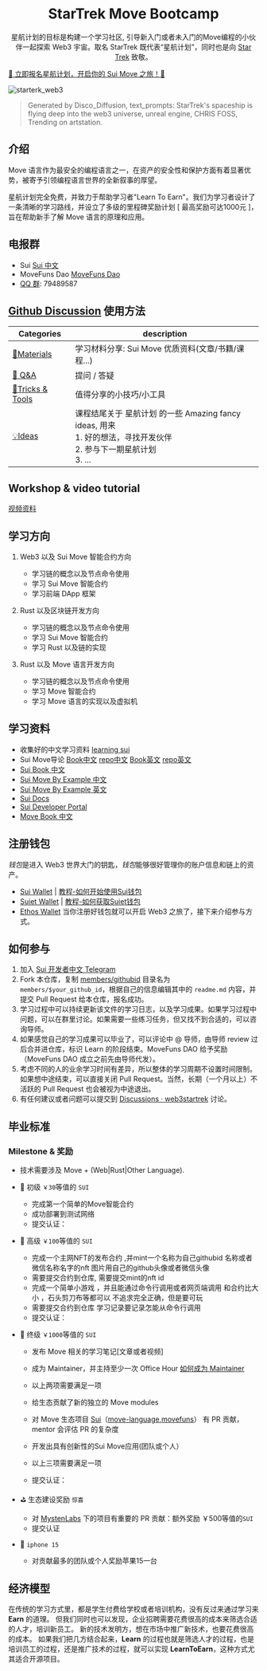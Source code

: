 <div align="center">
  <h1>StarTrek Move Bootcamp</h1>

 <p> 星航计划的目标是构建一个学习社区, 引导新入门或者未入门的Move编程的小伙伴一起探索 Web3 宇宙。取名 StarTrek 既代表“星航计划”，同时也是向 <a href="https://en.wikipedia.org/wiki/Star_Trek">Star Trek<a> 致敬。</p>
</div>

[🚀 立即报名星航计划，开启你的 Sui Move 之旅！🚀](https://forms.gle/QPA4BbeiBtKhzLP38)

![starterk_web3](https://raw.githubusercontent.com/movefuns/web3startrek/main/cover/starterk_web3.png)

> Generated by Disco_Diffusion, text_prompts:  StarTrek's spaceship is flying deep into the web3 universe, unreal engine, CHRIS FOSS, Trending on artstation.

## 介绍

Move 语言作为最安全的编程语言之一，在资产的安全性和保护方面有着显著优势，被寄予引领编程语言世界的全新叙事的厚望。



星航计划完全免费，并致力于帮助学习者"Learn To Earn"。我们为学习者设计了一条清晰的学习路线，并设立了多级的里程碑奖励计划 [ 最高奖励可达1000元 ]，旨在帮助新手了解 Move 语言的原理和应用。

## 电报群
- Sui [Sui 中文](https://t.me/sui_dev_cn)
- MoveFuns Dao [MoveFuns Dao](https://t.me/movefunsdao)
- [QQ 群](https://qm.qq.com/q/ULBeaQ9ws0): 79489587

## [Github Discussion](https://github.com/movefuns/SuiStartrek/discussions) 使用方法

| Categories                                                   | description                                                  |
| ------------------------------------------------------------ | ------------------------------------------------------------ |
| [🍪Materials](https://github.com/movefuns/SuiStartrek/discussions/categories/materials) | 学习材料分享:  Sui Move 优质资料(文章/书籍/课程...)    |
| [🙏 Q&A](https://github.com/movefuns/SuiStartrek/discussions/categories/q-a) | 提问 / 答疑                                                  |
| [🔧Tricks & Tools](https://github.com/movefuns/SuiStartrek/discussions/categories/tricks-tools) | 值得分享的小技巧/小工具<br /> |
| [💡Ideas](https://github.com/movefuns/SuiStartrek/discussions/categories/ideas) | 课程结尾关于 星航计划 的一些 Amazing fancy ideas, 用来<br />1. 好的想法，寻找开发伙伴 <br />2. 参与下一期星航计划 <br />3. ... |

## Workshop & video tutorial

[视频资料](https://github.com/movefuns/SuiStartrek/blob/main/video.md)

## 学习方向

1. Web3 以及 Sui Move 智能合约方向

    - 学习链的概念以及节点命令使用
    - 学习 Sui Move 智能合约
    - 学习前端 DApp 框架

2. Rust 以及区块链开发方向

    - 学习链的概念以及节点命令使用
    - 学习 Sui Move 智能合约
    - 学习 Rust 以及链的实现

3. Rust 以及 Move 语言开发方向

    - 学习链的概念以及节点命令使用
    - 学习 Move 智能合约
    - 学习 Move 语言的实现以及虚拟机

## 学习资料

- 收集好的中文学习资料 [learning sui](https://github.com/movefuns/learning-sui)
- Sui Move导论 [Book中文](https://intro-zh.sui-book.com/) [repo中文](https://github.com/RandyPen/sui-move-intro-course-zh)
  [Book英文](https://intro.sui-book.com/) [repo英文](https://github.com/sui-foundation/sui-move-intro-course)
- [Sui Book 中文](https://sui-book.com/)
- [Sui Move By Example 中文](https://examples.sui-book.com)
- [Sui Move By Example 英文](https://examples.sui.io/)
- [Sui Docs](https://docs.sui.io/build)
- [Sui Developer Portal](https://sui.io/developers)
- [Move Book 中文](https://move-book.com/cn/)

## 注册钱包

*钱包*是进入 Web3 世界大门的钥匙，*钱包*能够很好管理你的账户信息和链上的资产。

- [Sui Wallet](https://chrome.google.com/webstore/detail/opcgpfmipidbgpenhmajoajpbobppdil)  |    [教程-如何开始使用Sui钱包](https://mp.weixin.qq.com/s/-_hCFUO-62hv9amPzmJdeg)
- [Suiet Wallet](https://chrome.google.com/webstore/detail/suiet-sui-wallet/khpkpbbcccdmmclmpigdgddabeilkdpd)   |  [教程-如何获取Suiet钱包](https://suiet.app/blog/what-is-suiet-sui-wallet-how-to-use-sui-wallet)
- [Ethos Wallet](https://ethoswallet.xyz/)
当你注册好钱包就可以开启 Web3 之旅了，接下来介绍参与方式。

## 如何参与

1. 加入 [Sui 开发者中文 Telegram](https://t.me/sui_dev_cn)
2. Fork 本仓库，复制 [members/githubid](./members/githubid) 目录名为 `members/$your_github_id`，根据自己的信息编辑其中的 `readme.md` 内容，并提交 Pull Request 给本仓库，报名成功。
3. 学习过程中可以持续更新该文件的学习日志，以及学习成果。如果学习过程中问题，可以在群里讨论。如果需要一些练习任务，但又找不到合适的，可以咨询导师。
4. 如果感觉自己的学习成果可以毕业了，可以评论中 @ 导师，由导师 review 过后合并进仓库，标识 Learn 的阶段结束。MoveFuns DAO 给予奖励（MoveFuns DAO 成立之前先由导师代发）。
5. 考虑不同的人的业余学习时间有差异，所以整体的学习周期不设置时间限制。如果想中途结束，可以直接关闭 Pull Request。当然，长期（一个月以上）不活跃的 Pull Request 也会被视为中途退出。
6. 有任何建议或者问题可以提交到 [Discussions · web3startrek](https://github.com/movefuns/web3startrek/discussions) 讨论。

## 毕业标准

### Milestone & 奖励

- 技术需要涉及 Move + (Web|Rust|Other Language).

- 🥉 初级 `￥30`等值的 `SUI`
  - 完成第一个简单的Move智能合约
  - 成功部署到测试网络
  - 提交认证：

- 🥈 高级 `￥100`等值的 `SUI`
  - 完成一个主网NFT的发布合约 ,并mint一个名称为自己githubid 名称或者微信名称名字的nft 图片用自己的github头像或者微信头像
  - 需要提交合约到仓库, 需要提交mint的nft id
  - 完成一个简单小游戏 ，并且能通过命令行调用或者网页端调用 和合约比大小 ，石头剪刀布等都可以 不追求完全正确，但是要可玩
  - 需要提交合约到仓库 学习记录要记录怎能从命令行调用
  - 提交认证：

- 🏅 终级 `￥1000`等值的 `SUI`
  - 发布 Move 相关的学习笔记[文章或者视频]
  - 成为 Maintainer，并主持至少一次 Office Hour [如何成为 Maintainer](https://www.notion.so/Maintainer-629b476e32d84f7da9faaeef40b3e259?pvs=21)
  - 以上两项需要满足一项

  - 给生态贡献了新的独立的 Move modules
  - 对 Move 生态项目 [Sui](https://github.com/MystenLabs/sui)（[move-language](https://github.com/move-language),[movefuns](https://github.com/movefuns)） 有 PR 贡献，mentor 会评估 PR 的复杂度
  - 开发出具有创新性的Sui Move应用(团队或个人）
  - 以上三项需要满足一项
  - 提交认证：

- ⛳ 生态建设奖励 `惊喜`
  - 对 [MystenLabs](https://github.com/MystenLabs) 下的项目有重要的 PR 贡献：额外奖励 ￥500等值的`SUI`
  - 提交认证

- 🍎 `iphone 15`
  - 对贡献最多的团队或个人奖励苹果15一台

## 经济模型

在传统的学习方式里，都是学生付费给学校或者培训机构，没有反过来通过学习来 **Earn** 的道理。
但我们同时也可以发现，企业招聘需要花费很高的成本来筛选合适的人才，培训新员工。
新的技术发明方，想在市场中推广新技术，也要花费很高的成本。
如果我们把几方结合起来，**Learn** 的过程也就是筛选人才的过程，也是培训员工的过程，还是推广技术的过程，就可以实现 **LearnToEarn**，这种方式尤其适合开源项目。
